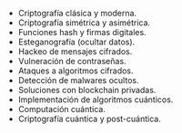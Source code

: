 - Criptografía clásica y moderna.
- Criptografía simétrica y asimétrica.
- Funciones hash y firmas digitales.
- Esteganografía (ocultar datos).
- Hackeo de mensajes cifrados.
- Vulneración de contraseñas.
- Ataques a algoritmos cifrados.
- Detección de malwares ocultos.
- Soluciones con blockchain privadas.
- Implementación de algoritmos cuánticos.
- Computación cuántica.
- Criptografía cuántica y post-cuántica.
